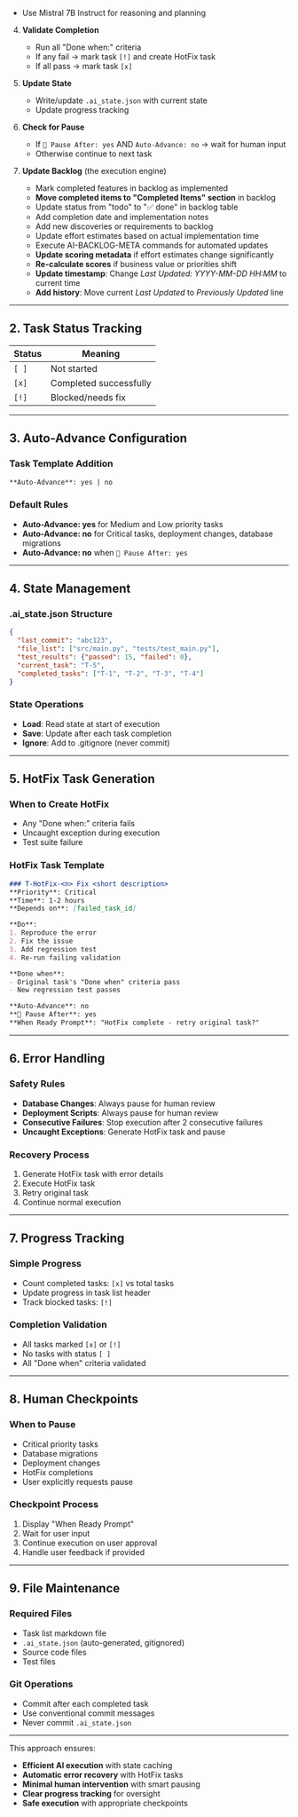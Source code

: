 <!-- CONTEXT_REFERENCE: 400_context-priority-guide.md -->
<!-- MODULE_REFERENCE: 400_deployment-environment-guide.md -->

   - Use Mistral 7B Instruct for reasoning and planning

4. **Validate Completion**
   - Run all "Done when:" criteria
   - If any fail → mark task `[!]` and create HotFix task
   - If all pass → mark task `[x]`

5. **Update State**
   - Write/update `.ai_state.json` with current state
   - Update progress tracking

6. **Check for Pause**
   - If `🛑 Pause After: yes` AND `Auto-Advance: no` → wait for human input
   - Otherwise continue to next task

7. **Update Backlog** (the execution engine)
   - Mark completed features in backlog as implemented
   - **Move completed items to "Completed Items" section** in backlog
   - Update status from "todo" to "✅ done" in backlog table
   - Add completion date and implementation notes
   - Add new discoveries or requirements to backlog
   - Update effort estimates based on actual implementation time
   - Execute AI-BACKLOG-META commands for automated updates
   - **Update scoring metadata** if effort estimates change significantly
   - **Re-calculate scores** if business value or priorities shift
   - **Update timestamp**: Change *Last Updated: YYYY-MM-DD HH:MM* to current time
   - **Add history**: Move current *Last Updated* to *Previously Updated* line

---

## 2. Task Status Tracking

| Status | Meaning |
|--------|---------|
| `[ ]` | Not started |
| `[x]` | Completed successfully |
| `[!]` | Blocked/needs fix |

---

## 3. Auto-Advance Configuration

### Task Template Addition
```markdown
**Auto-Advance**: yes | no
```

### Default Rules
- **Auto-Advance: yes** for Medium and Low priority tasks
- **Auto-Advance: no** for Critical tasks, deployment changes, database migrations
- **Auto-Advance: no** when `🛑 Pause After: yes`

---

## 4. State Management

### .ai_state.json Structure
```json
{
  "last_commit": "abc123",
  "file_list": ["src/main.py", "tests/test_main.py"],
  "test_results": {"passed": 15, "failed": 0},
  "current_task": "T-5",
  "completed_tasks": ["T-1", "T-2", "T-3", "T-4"]
}
```

### State Operations
- **Load**: Read state at start of execution
- **Save**: Update after each task completion
- **Ignore**: Add to .gitignore (never commit)

---

## 5. HotFix Task Generation

### When to Create HotFix
- Any "Done when:" criteria fails
- Uncaught exception during execution
- Test suite failure

### HotFix Task Template
```markdown
### T-HotFix-<n> Fix <short description>
**Priority**: Critical
**Time**: 1-2 hours
**Depends on**: [failed_task_id]

**Do**:
1. Reproduce the error
2. Fix the issue
3. Add regression test
4. Re-run failing validation

**Done when**:
- Original task's "Done when" criteria pass
- New regression test passes

**Auto-Advance**: no
**🛑 Pause After**: yes
**When Ready Prompt**: "HotFix complete - retry original task?"
```

---

## 6. Error Handling

### Safety Rules
- **Database Changes**: Always pause for human review
- **Deployment Scripts**: Always pause for human review
- **Consecutive Failures**: Stop execution after 2 consecutive failures
- **Uncaught Exceptions**: Generate HotFix task and pause

### Recovery Process
1. Generate HotFix task with error details
2. Execute HotFix task
3. Retry original task
4. Continue normal execution

---

## 7. Progress Tracking

### Simple Progress
- Count completed tasks: `[x]` vs total tasks
- Update progress in task list header
- Track blocked tasks: `[!]`

### Completion Validation
- All tasks marked `[x]` or `[!]`
- No tasks with status `[ ]`
- All "Done when" criteria validated

---

## 8. Human Checkpoints

### When to Pause
- Critical priority tasks
- Database migrations
- Deployment changes
- HotFix completions
- User explicitly requests pause

### Checkpoint Process
1. Display "When Ready Prompt"
2. Wait for user input
3. Continue execution on user approval
4. Handle user feedback if provided

---

## 9. File Maintenance

### Required Files
- Task list markdown file
- `.ai_state.json` (auto-generated, gitignored)
- Source code files
- Test files

### Git Operations
- Commit after each completed task
- Use conventional commit messages
- Never commit `.ai_state.json`

---

This approach ensures:
- **Efficient AI execution** with state caching
- **Automatic error recovery** with HotFix tasks
- **Minimal human intervention** with smart pausing
- **Clear progress tracking** for oversight
- **Safe execution** with appropriate checkpoints